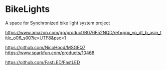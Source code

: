 # BikeLights
A space for Synchronized bike light system project



https://www.amazon.com/gp/product/B076F52NQD/ref=ppx_yo_dt_b_asin_title_o06_s00?ie=UTF8&psc=1


https://github.com/NicoHood/MSGEQ7
https://www.sparkfun.com/products/10468


https://github.com/FastLED/FastLED
